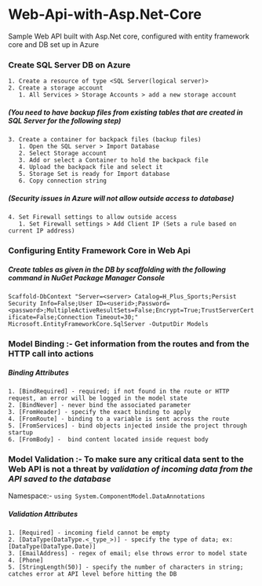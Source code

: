 # Web-Api-with-Asp.Net-Core
Sample Web API built with Asp.Net core, configured with entity framework core and DB set up in Azure

### Create SQL Server DB on Azure
	1. Create a resource of type <SQL Server(logical server)>
	2. Create a storage account
       1. All Services > Storage Accounts > add a new storage account
   ##### (You need to have backup files from existing tables that are created in SQL Server for the following step)
	3. Create a container for backpack files (backup files)
       1. Open the SQL server > Import Database
       2. Select Storage account
       3. Add or select a Container to hold the backpack file
       4. Upload the backpack file and select it 
       5. Storage Set is ready for Import database
       6. Copy connection string
   ##### (Security issues in Azure will not allow outside access to database) 
	4. Set Firewall settings to allow outside access     
	   1. Set Firewall settings > Add Client IP (Sets a rule based on current IP address)
    
### Configuring Entity Framework Core in Web Api
##### Create tables as given in the DB by scaffolding with the following command in NuGet Package Manager Console

`Scaffold-DbContext "Server=<server> Catalog=H_Plus_Sports;Persist Security Info=False;User ID=<userid>;Password=<password>;MultipleActiveResultSets=False;Encrypt=True;TrustServerCertificate=False;Connection Timeout=30;" Microsoft.EntityFrameworkCore.SqlServer -OutputDir Models`

### Model Binding :- Get information from the routes and from the HTTP call into actions
##### Binding Attributes
	1. [BindRequired] - required; if not found in the route or HTTP request, an error will be logged in the model state
	2. [BindNever] - never bind the associated parameter
	3. [FromHeader] - specify the exact binding to apply
	4. [FromRoute] - binding to a variable is sent across the route
	5. [FromServices] - bind objects injected inside the project through startup
	6. [FromBody] -  bind content located inside request body

### Model Validation :- To make sure any critical data sent to the Web API is not a threat by _validation of incoming data from the API saved to the database_
Namespace:- `using System.ComponentModel.DataAnnotations`
##### Validation Attributes

	1. [Required] - incoming field cannot be empty
	2. [DataType(DataType.<_type_>)] - specify the type of data; ex: [DataType(DataType.Date)]
	3. [EmailAddress] - regex of email; else throws error to model state
	4. [Phone]
	5. [StringLength(50)] - specify the number of characters in string; catches error at API level before hitting the DB
